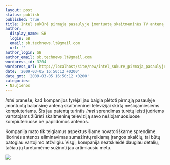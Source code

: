 ```yaml
---
layout: post
status: publish
published: true
title: Intel sukūrė pirmąją pasaulyje įmontuotą skaitmeninės TV anteną nešiojamiesiems
author:
  display_name: SB
  login: SB
  email: sb.technews.lt@gmail.com
  url: ''
author_login: SB
author_email: sb.technews.lt@gmail.com
wordpress_id: 3204
wordpress_url: http://localhost/site/new/intel_sukure_pirmaja_pasaulyje_imontuota_skaitmenines_tv_antena_nesiojamiesiems/
date: '2009-03-05 16:50:12 +0200'
date_gmt: '2009-03-05 16:50:12 +0200'
categories:
- Naujienos
---
```

<p><i>Intel</i> pranešė, kad kompanijos tyrėjai jau baigia plėtoti pirmąją pasaulyje įmontuotą balansinę anteną skaitmeninei televizijai skirtą nešiojamiesiems kompiuteriams. Šis jau patentą turintis <i>Intel</i> sprendimas turėtų leisti judriems vartotojams žiūrėti skaitmeninę televiziją savo nešiojamuosiuose kompiuteriuose be papildomos antenos.</p>
<p>Kompanija mato tik teigiamus aspektus šiame novatoriškame sprendime. Išorinės antenos eliminavimas sumažintų reikiamą įrangos skaičių, tai būtų patogiau vartojimo atžvilgiu. Visgi, kompanija neatskleidė daugiau detalių, tačiau jų turėtumėme sužinoti jau artimiausiu metu.</p>
<p><img src="http://www.techpowerup.com/img/09-03-04/embeddeddtvantenna.jpg" /></p>
